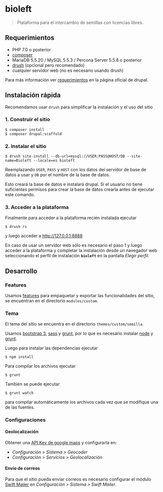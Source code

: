 # bioleft

> Plataforma para el intercambio de semillas con licencias libres.

## Requerimientos

* PHP 7.0 o posterior
* [composer][0]
* MariaDB 5.5.20 / MySQL 5.5.3 / Percona Server 5.5.8 o posterior
* [drush][1] (opcional pero recomendado)
* cualquier servidor web (no es necesario usando drush)

Para más información ver [requerimientos][2] en la página oficial de drupal.

## Instalación rápida

Recomendamos usar `drush` para simplificar la instalación y el uso del sitio

### 1. Construir el sitio

```
$ composer install
$ composer drupal:scaffold
```

### 2. Instalar el sitio

```
$ drush site-install --db-url=mysql://USER:PASS@HOST/DB --site-name=Bioleft --locale=es bioleft
```

Reemplazando `USER`, `PASS` y `HOST` con los datos del servidor de base de datos
a usar y `DB` por el nombre de la base de datos.

Esto creará la base de datos e instalará drupal. Si el usuario no tiene
suficientes permisos para crear la base de datos crearla antes de ejecutar este
comando.

### 3. Acceder a la plataforma

Finalmente para acceder a la plataforma recién instalada ejecutar

```
$ drush rs
```

y luego acceder a http://127.0.0.1:8888

En caso de usar un servidor web sólo es necesario el paso 1 y luego acceder a la
plataforma y completar la instalación desde un navegador web seleccionando el
perfil de instalación **`bioleft`** en la pantalla *Elegir perfil*.

## Desarrollo

### Features

Usamos [features][3] para empaquetar y exportar las funcionalidades del sitio,
se encuentran en el directorio `modules/custom`.

### Tema

El tema del sitio se encuentra en el directorio `themes/custom/semilla`.

Usamos [bootstrap 3][4], [sass][5] y [grunt][6], por lo que es necesario instalar 
[node][7] y [grunt][6].

Luego para instalar las dependencias ejecutar

```
$ npm install
```

Para compilar los archivos ejecutar

```
$ grunt
```

También se puede ejecutar

```
$ grunt watch
```

para compilar automáticamente los archivos cada vez que se modifique una de las fuentes.


### Configuraciones

#### Geolocalización

Obtener una [API Key de google maps][8] y configurarla en:

* *Configuración > Sistema > Geocoder*
* *Configuración > Servicios > Geolocalización*

#### Envío de correos

Para que el sitio pueda enviar correos es necesario configurar el módulo
[Swift Mailer][9] en *Configuración > Sistema > Swift Mailer*.



[0]: https://getcomposer.org
[1]: https://www.drush.org
[2]: https://www.drupal.org/docs/8/system-requirements
[3]: https://www.drupal.org/projects/features
[4]: https://getbootstrap.com/docs/3.3
[5]: https://sass-lang.com
[6]: https://gruntjs.com
[7]: https://nodejs.org
[8]: https://developers.google.com/maps/documentation/javascript/get-api-key
[9]: https://www.drupal.org/project/swift_mailer
